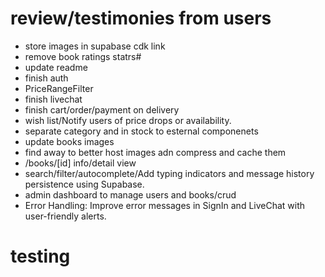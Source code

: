 # review/testimonies from users

- store images in supabase cdk link
- remove book ratings statrs#
- update readme
- finish auth
- PriceRangeFilter
- finish livechat
- finish cart/order/payment on delivery
- wish list/Notify users of price drops or availability.
- separate category and in stock to esternal componenets
- update books images
- find away to better host images adn compress and cache them
- /books/[id] info/detail view
- search/filter/autocomplete/Add typing indicators and message history persistence using Supabase.
- admin dashboard to manage users and books/crud
- Error Handling: Improve error messages in SignIn and LiveChat with user-friendly alerts.

# testing
